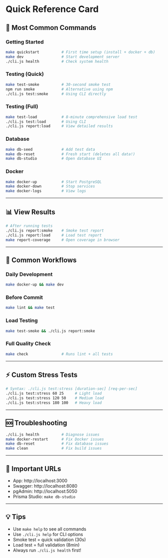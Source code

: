 # Quick Reference Card

## 🚀 Most Common Commands

### Getting Started
```bash
make quickstart          # First time setup (install + docker + db)
make dev                 # Start development server
./cli.js health          # Check system health
```

### Testing (Quick)
```bash
make test-smoke          # 30-second smoke test
npm run smoke            # Alternative using npm
./cli.js test:smoke      # Using CLI directly
```

### Testing (Full)
```bash
make test-load           # 8-minute comprehensive load test
./cli.js test:load       # Using CLI
./cli.js report:load     # View detailed results
```

### Database
```bash
make db-seed             # Add test data
make db-reset            # Fresh start (deletes all data!)
make db-studio           # Open database UI
```

### Docker
```bash
make docker-up           # Start PostgreSQL
make docker-down         # Stop services
make docker-logs         # View logs
```

---

## 📊 View Results

```bash
# After running tests
./cli.js report:smoke    # Smoke test report
./cli.js report:load     # Load test report
make report-coverage     # Open coverage in browser
```

---

## 🎯 Common Workflows

### Daily Development
```bash
make docker-up && make dev
```

### Before Commit
```bash
make lint && make test
```

### Load Testing
```bash
make test-smoke && ./cli.js report:smoke
```

### Full Quality Check
```bash
make check               # Runs lint + all tests
```

---

## ⚡ Custom Stress Tests

```bash
# Syntax: ./cli.js test:stress [duration-sec] [req-per-sec]
./cli.js test:stress 60 25     # Light load
./cli.js test:stress 120 50    # Medium load
./cli.js test:stress 180 100   # Heavy load
```

---

## 🆘 Troubleshooting

```bash
./cli.js health          # Diagnose issues
make docker-restart      # Fix Docker issues
make db-reset            # Fix database issues
make clean               # Fix build issues
```

---

## 📍 Important URLs

- App: http://localhost:3000
- Swagger: http://localhost:8080
- pgAdmin: http://localhost:5050
- Prisma Studio: `make db-studio`

---

## 💡 Tips

- Use `make help` to see all commands
- Use `./cli.js help` for CLI options
- Smoke test = quick validation (30s)
- Load test = full validation (8min)
- Always run `./cli.js health` first!
